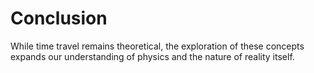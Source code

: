 # Conclusion

While time travel remains theoretical, the exploration
of these concepts expands our understanding of physics
and the nature of reality itself.
